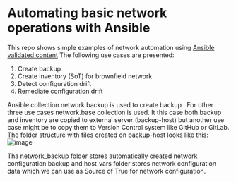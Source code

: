 # Automating basic network operations with Ansible
This repo shows simple examples of network automation using [Ansible validated content](https://www.redhat.com/en/blog/automate-expert-ansible-validated-content)
The following use cases are presented:
1. Create backup
2. Create inventory (SoT) for brownfield network
3. Detect configuration drift
4. Remediate configuration drift

Ansible collection network.backup is used to create backup . For other three use cases network.base collection is used.
It this case both backup and inventory are copied to external server (backup-host) but another use case might be to copy them to Version Control system like GitHub or GitLab.
The folder structure with files created on backup-host looks like this:  
![image](https://github.com/user-attachments/assets/f2a6a811-055f-46f4-a3b4-5eee9e15b09a)  

Tha network_backup folder stores automatically created network configuration backup and host_vars folder stores network configuration data which we can use as Source of True for network configuration.
